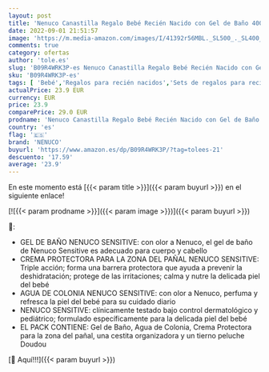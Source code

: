 ```yaml
---
layout: post
title: 'Nenuco Canastilla Regalo Bebé Recién Nacido con Gel de Baño 400 ml  Agua de Colonia 175 ml  Crema para la zona del pañal 100 ml y Doudou'
date: 2022-09-01 21:51:57
image: 'https://m.media-amazon.com/images/I/41392r56MBL._SL500_._SL400_.jpg'
comments: true
category: ofertas
author: 'tole.es'
slug: 'B09R4WRK3P-es Nenuco Canastilla Regalo Bebé Recién Nacido con Gel de...'
sku: 'B09R4WRK3P-es'
tags: [ 'Bebé','Regalos para recién nacidos','Sets de regalos para recién nacidos','agua','colonia','de','nenuco','🇪🇸', ]
actualPrice: 23.9 EUR
currency: EUR
price: 23.9
comparePrice: 29.0 EUR
prodname: 'Nenuco Canastilla Regalo Bebé Recién Nacido con Gel de Baño 400 ml  Agua de Colonia 175 ml  Crema para la zona del pañal 100 ml y Doudou'
country: 'es'
flag: '🇪🇸'
brand: 'NENUCO'
buyurl: 'https://www.amazon.es/dp/B09R4WRK3P/?tag=tolees-21'
descuento: '17.59'
average: '23.9'
---
```


En este momento está [{{< param title >}}]({{< param buyurl >}}) en el siguiente enlace!

[![{{< param prodname >}}]({{< param image >}})]({{< param buyurl >}})

🔎:

- GEL DE BAÑO NENUCO SENSITIVE: con olor a Nenuco, el gel de baño de Nenuco Sensitive es adecuado para cuerpo y cabello
- CREMA PROTECTORA PARA LA ZONA DEL PAÑAL NENUCO SENSITIVE: Triple acción; forma una barrera protectora que ayuda a prevenir la deshidratación; protege de las irritaciones; calma y nutre la delicada piel del bebé
- AGUA DE COLONIA NENUCO SENSITIVE: con olor a Nenuco, perfuma y refresca la piel del bebé para su cuidado diario
- NENUCO SENSITIVE: clínicamente testado bajo control dermatológico y pediátrico; formulado específicamente para la delicada piel del bebé
- EL PACK CONTIENE: Gel de Baño, Agua de Colonia, Crema Protectora para la zona del pañal, una cestita organizadora y un tierno peluche Doudou

[🛒 Aquí!!!]({{< param buyurl >}})
